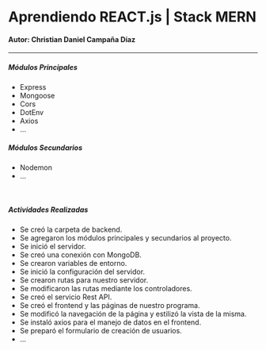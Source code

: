 <h1>Aprendiendo REACT.js | Stack MERN</h1>
<h4>Autor: Christian Daniel Campaña Díaz</h4>
<hr>
<h5>Módulos Principales</h5>
<ul>
    <li>Express</li>
    <li>Mongoose</li>
    <li>Cors</li>
    <li>DotEnv</li>
    <li>Axios</li>
    <li>...</li>
</ul>
<h5>Módulos Secundarios</h5>
<ul>
    <li>Nodemon</li>
    <li>...</li>
</ul>
<br>
<h5>Actividades Realizadas</h5>
<ul>
    <li>Se creó la carpeta de backend.</li>
    <li>Se agregaron los módulos principales y secundarios al proyecto.</li>
    <li>Se inició el servidor.</li>
    <li>Se creó una conexión con MongoDB.</li>
    <li>Se crearon variables de entorno.</li>
    <li>Se inició la configuración del servidor.</li>
    <li>Se crearon rutas para nuestro servidor.</li>
    <li>Se modificaron las rutas mediante los controladores.</li>
    <li>Se creó el servicio Rest API.</li>
    <li>Se creó el frontend y las páginas de nuestro programa.</li>
    <li>Se modificó la navegación de la página y estilizó la vista de la misma.</li>
    <li>Se instaló axios para el manejo de datos en el frontend.</li>
    <li>Se preparó el formulario de creación de usuarios.</li>
    <li>...</li>
</ul>
